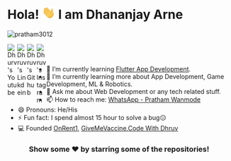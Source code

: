 # Hola! <img src="https://raw.githubusercontent.com/ABSphreak/ABSphreak/master/gifs/Hi.gif" width="30px"> I am Dhananjay Arne

<p align="left"> <img src="https://komarev.com/ghpvc/?username=codewithdhruv22&label=Views&color=blue&style=plastic" alt="pratham3012" /> </p>

<a href="https://www.youtube.com/channel/UCmOBuijDvNgUMlqpzrwEBcw">
  <img align="left" alt="Dhurv's Youtube" width="22px" src="https://iconape.com/wp-content/files/cm/286303/svg/youtube-icon-logo-logo-icon-png-svg.png" />
</a>
<a href="https://www.linkedin.com/in/dhruv-arne-709204203/">
  <img align="left" alt="Dhruv's Linkdein" width="22px" src="https://image.flaticon.com/icons/png/512/174/174857.png" />
</a>
<a href="https://github.com/codewithdhruv22">
  <img align="left" alt="Dhruv's Github" width="22px" src="https://cdn.jsdelivr.net/npm/simple-icons@v3/icons/github.svg" />
</a>
<a href="https://www.instagram.com/dhruvarne/">
  <img align="left" alt="Dhruv's Instagram" width="22px" src="https://assets.stickpng.com/images/580b57fcd9996e24bc43c521.png" />
</a>



<br/>
<br/>



- 🔭 I’m currently learning [Flutter App Development](https://github.com/codewithdhruv22/P02_MausamWeatherApp).
- 🌱 I’m currently learning more about App Development, Game Development, ML & Robotics.
- 💬 Ask me about Web Development or any tech related stuff.
- 📫 How to reach me:  [WhatsApp - Pratham Wanmode](https://wa.me/918305393179)
- 😄 Pronouns: He/His
- ⚡ Fun fact: I spend almost 15 hour to solve a bug😑
- 💻 Founded [OnRent1](https://onrent1.com), [GiveMeVaccine](https://givemevaccine.in),[Code With Dhruv](https://www.youtube.com/channel/UCmOBuijDvNgUMlqpzrwEBcw)






<div align="center">

### Show some ❤️ by starring some of the repositories!

</div>

